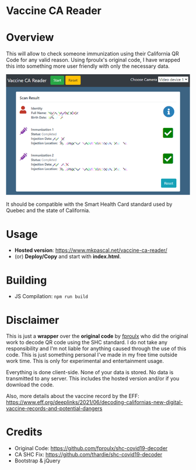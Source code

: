 # Vaccine CA Reader

# Overview
This will allow to check someone immunization using their California QR Code for any valid reason. Using fproulx's original code, I have wrapped this into something more user friendly with only the necessary data.

![interface](interface.png)

It should be compatible with the Smart Health Card standard used by Quebec and the state of California.

# Usage
- **Hosted version**: https://www.mkpascal.net/vaccine-ca-reader/
- (or) **Deploy/Copy** and start with **index.html**.

# Building
- JS Compilation: `npm run build`

# Disclaimer
This is just a **wrapper** over the **original code** by [fproulx](https://github.com/fproulx/shc-covid19-decoder) who did the original work to decode QR code using the SHC standard. I do not take any responsibility and I'm not liable for anything caused through the use of this code. This is just something personal I've made in my free time outside work time. This is only for experimental and entertainment usage.

Everything is done client-side. None of your data is stored. No data is transmitted to any server. This includes the hosted version and/or if you download the code.

Also, more details about the vaccine record by the EFF: https://www.eff.org/deeplinks/2021/06/decoding-californias-new-digital-vaccine-records-and-potential-dangers

# Credits
- Original Code: https://github.com/fproulx/shc-covid19-decoder
- CA SHC Fix: https://github.com/thardie/shc-covid19-decoder
- Bootstrap & jQuery